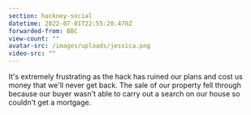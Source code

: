 ```yaml
---
section: hackney-social
datetime: 2022-07-01T22:55:20.470Z
forwarded-from: BBC
view-count: ""
avatar-src: /images/uploads/jessica.png
video-src: ""
---
```

It's extremely frustrating as the hack has ruined our plans and cost us money that we'll never get back. The sale of our property fell through because our buyer wasn't able to carry out a search on our house so couldn't get a mortgage.
